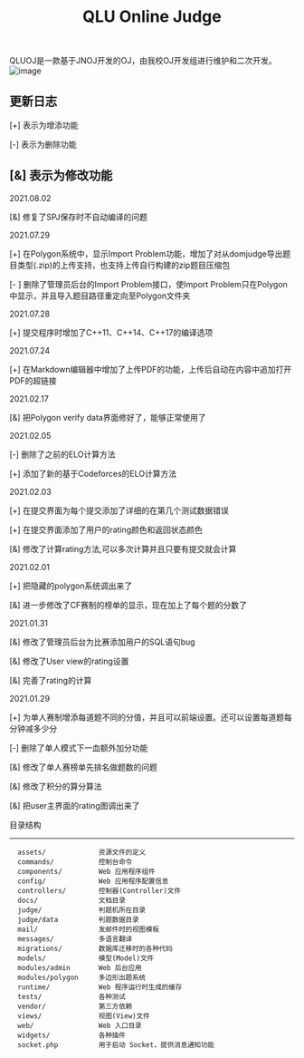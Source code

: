 <p align="center">
    <h1 align="center">QLU Online Judge</h1>
    <br>
</p>

QLUOJ是一款基于JNOJ开发的OJ，由我校OJ开发组进行维护和二次开发。   
![image](https://user-images.githubusercontent.com/86877361/127628167-7990e8b9-c23e-4f54-97ce-2acd22f837a0.png)


更新日志  
----------  
[+] 表示为增添功能   

[-] 表示为删除功能   

[&] 表示为修改功能   
----------  

2021.08.02

[&] 修复了SPJ保存时不自动编译的问题

2021.07.29

[+] 在Polygon系统中，显示Import Problem功能，增加了对从domjudge导出题目类型(.zip)的上传支持，也支持上传自行构建的zip题目压缩包

[- ] 删除了管理员后台的Import Problem接口，使Import Problem只在Polygon中显示，并且导入题目路径重定向至Polygon文件夹

2021.07.28

[+] 提交程序时增加了C++11、C++14、C++17的编译选项

2021.07.24

[+] 在Markdown编辑器中增加了上传PDF的功能，上传后自动在内容中追加打开PDF的超链接

2021.02.17

[&] 把Polygon verify data界面修好了，能够正常使用了  

2021.02.05

[-] 删除了之前的ELO计算方法

[+] 添加了新的基于Codeforces的ELO计算方法

2021.02.03  

[+] 在提交界面为每个提交添加了详细的在第几个测试数据错误  

[+] 在提交界面添加了用户的rating颜色和返回状态颜色  

[&] 修改了计算rating方法,可以多次计算并且只要有提交就会计算  

2021.02.01  

[+] 把隐藏的polygon系统调出来了  

[&] 进一步修改了CF赛制的榜单的显示，现在加上了每个题的分数了  


2021.01.31  

[&] 修改了管理员后台为比赛添加用户的SQL语句bug   

[&] 修改了User view的rating设置  

[&] 完善了rating的计算  

2021.01.29  

[+] 为单人赛制增添每道题不同的分值，并且可以前端设置。还可以设置每道题每分钟减多少分  

[-] 删除了单人模式下一血额外加分功能  

[&] 修改了单人赛榜单先排名做题数的问题   

[&] 修改了积分的算分算法  

[&] 把user主界面的rating图调出来了  


目录结构  

----------

      assets/             资源文件的定义
      commands/           控制台命令
      components/         Web 应用程序组件
      config/             Web 应用程序配置信息
      controllers/        控制器(Controller)文件
      docs/               文档目录
      judge/              判题机所在目录
      judge/data          判题数据目录
      mail/               发邮件时的视图模板
      messages/           多语言翻译
      migrations/         数据库迁移时的各种代码
      models/             模型(Model)文件
      modules/admin       Web 后台应用
      modules/polygon     多边形出题系统
      runtime/            Web 程序运行时生成的缓存
      tests/              各种测试
      vendor/             第三方依赖
      views/              视图(View)文件
      web/                Web 入口目录
      widgets/            各种插件
      socket.php          用于启动 Socket，提供消息通知功能

